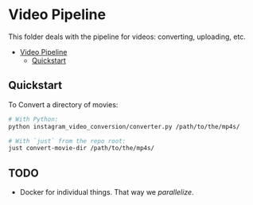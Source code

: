 # Video Pipeline

This folder deals with the pipeline for videos: converting, uploading, etc.

- [Video Pipeline](#video-pipeline)
  - [Quickstart](#quickstart)

## Quickstart

To Convert a directory of movies:

```bash
# With Python:
python instagram_video_conversion/converter.py /path/to/the/mp4s/

# With `just` from the repo root:
just convert-movie-dir /path/to/the/mp4s/
```

## TODO

- Docker for individual things.  That way we _parallelize_.
